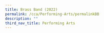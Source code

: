 ```yaml
---
title: Brass Band (2022)
permalink: /cca/Performing-Arts/permalinkBB
description: ""
third_nav_title: Performing Arts
---
```

